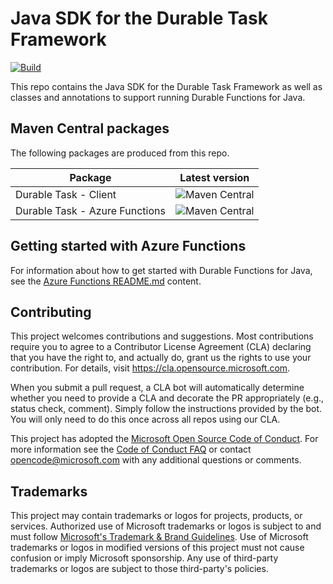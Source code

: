 # Java SDK for the Durable Task Framework

[![Build](https://github.com/microsoft/durabletask-java/actions/workflows/build-validation.yml/badge.svg)](https://github.com/microsoft/durabletask-java/actions/workflows/build-validation.yml)

This repo contains the Java SDK for the Durable Task Framework as well as classes and annotations to support running Durable Functions for Java.

## Maven Central packages

The following packages are produced from this repo.

| Package | Latest version |
| - | - |
| Durable Task - Client | ![Maven Central](https://img.shields.io/maven-central/v/com.microsoft/durabletask-client?label=durabletask-client) |
| Durable Task - Azure Functions | ![Maven Central](https://img.shields.io/maven-central/v/com.microsoft/durabletask-azure-functions?label=durabletask-azure-functions) |

## Getting started with Azure Functions

For information about how to get started with Durable Functions for Java, see the [Azure Functions README.md](/azurefunctions/README.md) content.

## Contributing

This project welcomes contributions and suggestions.  Most contributions require you to agree to a
Contributor License Agreement (CLA) declaring that you have the right to, and actually do, grant us
the rights to use your contribution. For details, visit https://cla.opensource.microsoft.com.

When you submit a pull request, a CLA bot will automatically determine whether you need to provide
a CLA and decorate the PR appropriately (e.g., status check, comment). Simply follow the instructions
provided by the bot. You will only need to do this once across all repos using our CLA.

This project has adopted the [Microsoft Open Source Code of Conduct](https://opensource.microsoft.com/codeofconduct/).
For more information see the [Code of Conduct FAQ](https://opensource.microsoft.com/codeofconduct/faq/) or
contact [opencode@microsoft.com](mailto:opencode@microsoft.com) with any additional questions or comments.

## Trademarks

This project may contain trademarks or logos for projects, products, or services. Authorized use of Microsoft
trademarks or logos is subject to and must follow
[Microsoft's Trademark & Brand Guidelines](https://www.microsoft.com/legal/intellectualproperty/trademarks/usage/general).
Use of Microsoft trademarks or logos in modified versions of this project must not cause confusion or imply Microsoft sponsorship.
Any use of third-party trademarks or logos are subject to those third-party's policies.